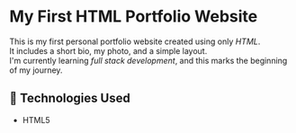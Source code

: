 # My First HTML Portfolio Website

This is my first personal portfolio website created using only *HTML*.  
It includes a short bio, my photo, and a simple layout.  
I'm currently learning *full stack development*, and this marks the beginning of my journey.

## 🔧 Technologies Used
- HTML5


